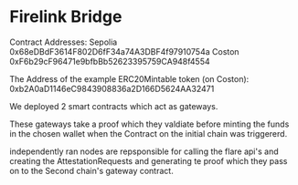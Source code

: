 # Firelink Bridge
Contract Addresses:
Sepolia 0x68eDBdF3614F802D6fF34a74A3DBF4f97910754a
Coston 0xF6b29cF96471e9bfbBb52623395759CA948f4554

The Address of the example ERC20Mintable token (on Coston): 0xb2A0aD1146eC9843908836a2D166D5624AA32471


We deployed 2 smart contracts which act as gateways.

These gateways take a proof which they valdiate before minting the funds in the chosen wallet when the Contract on the initial chain was triggererd.

independently ran nodes are repsponsible for calling the flare api's and creating the AttestationRequests and generating te proof which they pass on to the Second chain's gateway contract.
